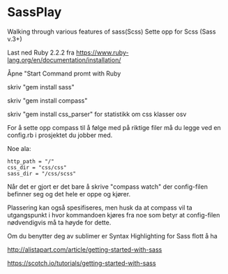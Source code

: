 # SassPlay
Walking through various features of sass(Scss)
Sette opp for Scss (Sass v.3+)

Last ned Ruby 2.2.2 fra https://www.ruby-lang.org/en/documentation/installation/

Åpne "Start Command promt with Ruby

skriv "gem install sass"

skriv "gem install compass" 

skriv "gem install css_parser" for statistikk om css klasser osv

For å sette opp compass til å følge med på riktige filer må du legge ved en config.rb i prosjektet du jobber med.

Noe ala:

	http_path = "/"
	css_dir = "css/css"
	sass_dir = "/css/scss"

Når det er gjort er det bare å skrive "compass watch" der config-filen befinner seg og det hele er oppe og kjører.

Plassering kan også spesifiseres, men husk da at compass vil ta utgangspunkt i hvor kommandoen kjøres fra noe som betyr at config-filen nødvendigvis må ta høyde for dette.

Om du benytter deg av sublimer er Syntax Highlighting for Sass flott å ha

http://alistapart.com/article/getting-started-with-sass

https://scotch.io/tutorials/getting-started-with-sass

